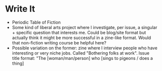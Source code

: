 # Write It

* Periodic Table of Fiction
* Some kind of liberal arts project where I investigate, per issue, a singular + specific question that interests me. Could be blog/site format but actually think it might be more successful in a zine-like format. Would that non-fiction writing course be helpful here?
* Possible variation on the former: zine where I interview people who have interesting or very niche jobs. Called "Bothering folks at work". Issue title format: "The [woman/man/person] who [sings to pigeons / does a thing]

